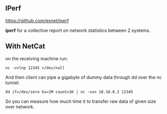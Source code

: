 IPerf
-------

https://github.com/esnet/iperf

**iperf** for a collective report on network statistics between 2 systems.

With NetCat 
-----

on the receiving machine run:

`nc -vvlnp 12345 >/dev/null`

And then client can pipe a gigabyte of dummy data through dd over the nc tunnel.

`dd if=/dev/zero bs=1M count=1K | nc -vvn 10.10.0.2 12345`

So you can measure how much time it to transfer raw data of given size over network.
